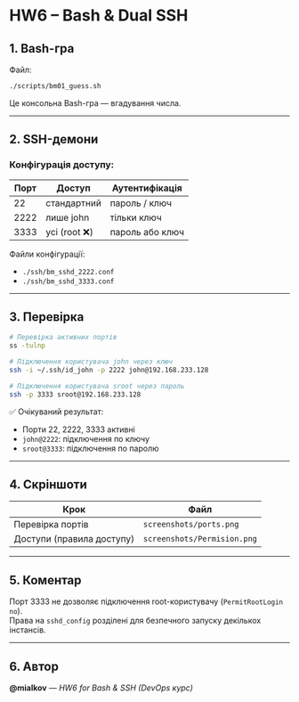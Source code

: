 
# HW6 – Bash & Dual SSH

## 1. Bash-гра

Файл:
```bash
./scripts/bm01_guess.sh
```
Це консольна Bash-гра — вгадування числа.

---

## 2. SSH-демони

### Конфігурація доступу:

| Порт | Доступ         | Аутентифікація        |
|------|----------------|------------------------|
| 22   | стандартний    | пароль / ключ          |
| 2222 | лише john      | тільки ключ            |
| 3333 | усі (root ❌)   | пароль або ключ        |

Файли конфігурації:
- `./ssh/bm_sshd_2222.conf`
- `./ssh/bm_sshd_3333.conf`

---

## 3. Перевірка

```bash
# Перевірка активних портів
ss -tulnp 

# Підключення користувача john через ключ
ssh -i ~/.ssh/id_john -p 2222 john@192.168.233.128

# Підключення користувача sroot через пароль
ssh -p 3333 sroot@192.168.233.128
```

✅ Очікуваний результат:
- Порти 22, 2222, 3333 активні
- `john@2222`: підключення по ключу
- `sroot@3333`: підключення по паролю

---

## 4. Скріншоти

| Крок                        | Файл                          |
|-----------------------------|-------------------------------|
| Перевірка портів            | `screenshots/ports.png`       |
| Доступи (правила доступу)   | `screenshots/Permision.png`   |

---

## 5. Коментар

Порт 3333 не дозволяє підключення root-користувачу (`PermitRootLogin no`).  
Права на `sshd_config` розділені для безпечного запуску декількох інстансів.

---

## 6. Автор

**@mialkov** — _HW6 for Bash & SSH (DevOps курс)_
